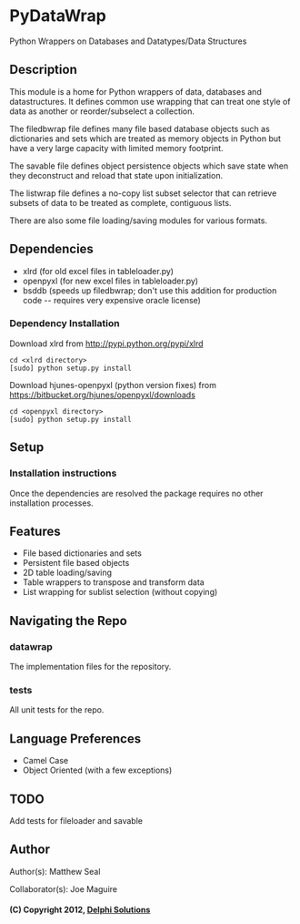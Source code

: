 # PyDataWrap
Python Wrappers on Databases and Datatypes/Data Structures

## Description
This module is a home for Python wrappers of data, databases and
datastructures. It defines common use wrapping that can treat one
style of data as another or reorder/subselect a collection.

The filedbwrap file defines many file based database objects such as
dictionaries and sets which are treated as memory objects in Python
but have a very large capacity with limited memory footprint.

The savable file defines object persistence objects which save state
when they deconstruct and reload that state upon initialization.

The listwrap file defines a no-copy list subset selector that can
retrieve subsets of data to be treated as complete, contiguous lists.

There are also some file loading/saving modules for various formats.

## Dependencies
* xlrd (for old excel files in tableloader.py)
* openpyxl (for new excel files in tableloader.py)
* bsddb (speeds up filedbwrap; don't use this addition for production code -- requires very expensive oracle license)

### Dependency Installation
Download xlrd from http://pypi.python.org/pypi/xlrd

    cd <xlrd directory>
    [sudo] python setup.py install

Download hjunes-openpyxl (python version fixes) from https://bitbucket.org/hjunes/openpyxl/downloads

    cd <openpyxl directory>
    [sudo] python setup.py install

## Setup
### Installation instructions
Once the dependencies are resolved the package requires no other installation
processes.

## Features
* File based dictionaries and sets
* Persistent file based objects
* 2D table loading/saving
* Table wrappers to transpose and transform data
* List wrapping for sublist selection (without copying)

## Navigating the Repo
### datawrap
The implementation files for the repository.
### tests
All unit tests for the repo.  

## Language Preferences
* Camel Case
* Object Oriented (with a few exceptions)

## TODO
Add tests for fileloader and savable

## Author
Author(s): Matthew Seal

Collaborator(s): Joe Maguire

#### (C) Copyright 2012, [Delphi Solutions](http://Delphi.us)